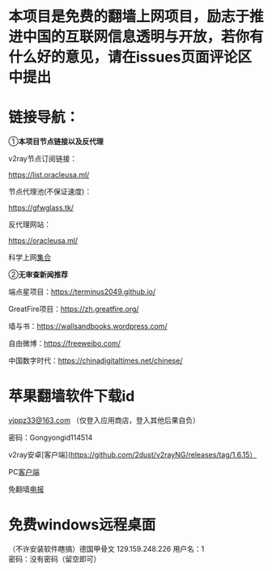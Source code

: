 # 本项目是免费的翻墙上网项目，励志于推进中国的互联网信息透明与开放，若你有什么好的意见，请在issues页面评论区中提出

# 链接导航：

①**本项目节点链接以及反代理**

v2ray节点订阅链接：

https://list.oracleusa.ml/

节点代理池(不保证速度)：

https://gfwglass.tk/

反代理网站：

https://oracleusa.ml/

科学上网[集合](https://vps.antigfwjp.tk/?/%E7%A7%91%E5%AD%A6%E4%B8%8A%E7%BD%91/)

②**无审查新闻推荐**

端点星项目：https://terminus2049.github.io/

GreatFire项目：https://zh.greatfire.org/
 
墙与书：https://wallsandbooks.wordpress.com/

自由微博：https://freeweibo.com/

中国数字时代：https://chinadigitaltimes.net/chinese/


# 苹果翻墙软件下载id

vjppz33@163.com
（仅登入应用商店，登入其他后果自负）

密码：Gongyongid114514

v2ray安卓[客户端](https://github.com/2dust/v2rayNG/releases/tag/1.6.15）

PC[客户端](https://github.com/2dust/v2rayN/releases)


免翻墙[电报](https://github.com/NekoX-Dev/NekoX/releases)



# 免费windows远程桌面
（不许安装软件瞎搞）德国甲骨文
129.159.248.226 
用户名：1  
密码：没有密码（留空即可）
